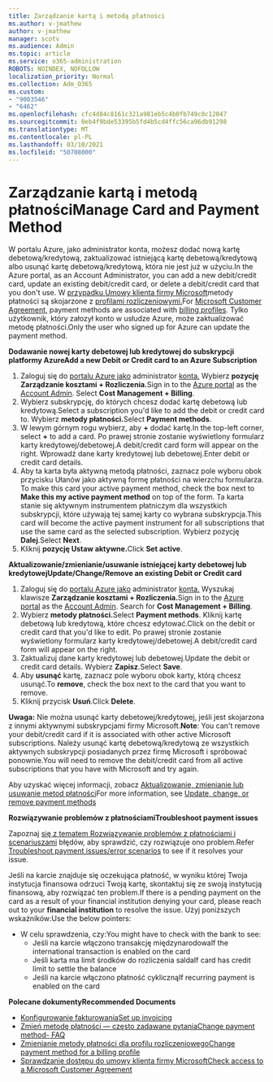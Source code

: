 ```yaml
---
title: Zarządzanie kartą i metodą płatności
ms.author: v-jmathew
author: v-jmathew
manager: scotv
ms.audience: Admin
ms.topic: article
ms.service: o365-administration
ROBOTS: NOINDEX, NOFOLLOW
localization_priority: Normal
ms.collection: Adm_O365
ms.custom:
- "9003546"
- "6462"
ms.openlocfilehash: cfc4d84c8161c321a981eb5c4b0fb749c0c12047
ms.sourcegitcommit: 0eb4f9bde53395b5fd4b5cd4ffc56ca96db91298
ms.translationtype: MT
ms.contentlocale: pl-PL
ms.lasthandoff: 03/10/2021
ms.locfileid: "50708000"
---
```

# <a name="manage-card-and-payment-method"></a><span data-ttu-id="76f9c-102">Zarządzanie kartą i metodą płatności</span><span class="sxs-lookup"><span data-stu-id="76f9c-102">Manage Card and Payment Method</span></span>

<span data-ttu-id="76f9c-103">W portalu Azure, jako administrator konta, możesz dodać nową kartę debetową/kredytową, zaktualizować istniejącą kartę debetową/kredytową albo usunąć kartę debetową/kredytową, która nie jest już w użyciu.</span><span class="sxs-lookup"><span data-stu-id="76f9c-103">In the Azure portal, as an Account Administrator, you can add a new debit/credit card, update an existing debit/credit card, or delete a debit/credit card that you don't use.</span></span> <span data-ttu-id="76f9c-104">W [przypadku Umowy klienta firmy Microsoft](https://docs.microsoft.com/azure/billing/billing-how-to-change-credit-card?WT.mc_id=Portal-Microsoft_Azure_Support#check-access-to-a-microsoft-customer-agreement)metody płatności są skojarzone z [profilami rozliczeniowymi.](https://docs.microsoft.com/azure/billing/billing-how-to-change-credit-card?WT.mc_id=Portal-Microsoft_Azure_Support#change-payment-method-for-a-billing-profile)</span><span class="sxs-lookup"><span data-stu-id="76f9c-104">For [Microsoft Customer Agreement](https://docs.microsoft.com/azure/billing/billing-how-to-change-credit-card?WT.mc_id=Portal-Microsoft_Azure_Support#check-access-to-a-microsoft-customer-agreement), payment methods are associated with [billing profiles](https://docs.microsoft.com/azure/billing/billing-how-to-change-credit-card?WT.mc_id=Portal-Microsoft_Azure_Support#change-payment-method-for-a-billing-profile).</span></span> <span data-ttu-id="76f9c-105">Tylko użytkownik, który załozył konto w usłudze Azure, może zaktualizować metodę płatności.</span><span class="sxs-lookup"><span data-stu-id="76f9c-105">Only the user who signed up for Azure can update the payment method.</span></span>

<span data-ttu-id="76f9c-106">**Dodawanie nowej karty debetowej lub kredytowej do subskrypcji platformy Azure**</span><span class="sxs-lookup"><span data-stu-id="76f9c-106">**Add a new Debit or Credit card to an Azure Subscription**</span></span>

1. <span data-ttu-id="76f9c-107">Zaloguj się do [portalu Azure jako](https://ms.portal.azure.com/) administrator [konta.](https://docs.microsoft.com/azure/cost-management-billing/manage/billing-subscription-transfer?WT.mc_id=Portal-Microsoft_Azure_Support#whoisaa) Wybierz **pozycję Zarządzanie kosztami + Rozliczenia.**</span><span class="sxs-lookup"><span data-stu-id="76f9c-107">Sign in to the [Azure portal](https://ms.portal.azure.com/) as the [Account Admin](https://docs.microsoft.com/azure/cost-management-billing/manage/billing-subscription-transfer?WT.mc_id=Portal-Microsoft_Azure_Support#whoisaa). Select **Cost Management + Billing**.</span></span>
2. <span data-ttu-id="76f9c-108">Wybierz subskrypcję, do których chcesz dodać kartę debetową lub kredytową.</span><span class="sxs-lookup"><span data-stu-id="76f9c-108">Select a subscription you'd like to add the debit or credit card to.</span></span> <span data-ttu-id="76f9c-109">Wybierz **metody płatności.**</span><span class="sxs-lookup"><span data-stu-id="76f9c-109">Select **Payment methods**.</span></span>
3. <span data-ttu-id="76f9c-110">W lewym górnym rogu wybierz, aby **+** dodać kartę.</span><span class="sxs-lookup"><span data-stu-id="76f9c-110">In the top-left corner, select **+** to add a card.</span></span> <span data-ttu-id="76f9c-111">Po prawej stronie zostanie wyświetlony formularz karty kredytowej/debetowej.</span><span class="sxs-lookup"><span data-stu-id="76f9c-111">A debit/credit card form will appear on the right.</span></span> <span data-ttu-id="76f9c-112">Wprowadź dane karty kredytowej lub debetowej.</span><span class="sxs-lookup"><span data-stu-id="76f9c-112">Enter debit or credit card details.</span></span>
4. <span data-ttu-id="76f9c-113">Aby ta karta była aktywną metodą płatności, zaznacz pole wyboru obok przycisku Ułanów jako aktywną formę płatności na wierzchu formularza. </span><span class="sxs-lookup"><span data-stu-id="76f9c-113">To make this card your active payment method, check the box next to **Make this my active payment method** on top of the form.</span></span> <span data-ttu-id="76f9c-114">Ta karta stanie się aktywnym instrumentem płatniczym dla wszystkich subskrypcji, które używają tej samej karty co wybrana subskrypcja.</span><span class="sxs-lookup"><span data-stu-id="76f9c-114">This card will become the active payment instrument for all subscriptions that use the same card as the selected subscription.</span></span> <span data-ttu-id="76f9c-115">Wybierz pozycję **Dalej**.</span><span class="sxs-lookup"><span data-stu-id="76f9c-115">Select **Next**.</span></span>
5. <span data-ttu-id="76f9c-116">Kliknij **pozycję Ustaw aktywne.**</span><span class="sxs-lookup"><span data-stu-id="76f9c-116">Click **Set active**.</span></span> 
 
<span data-ttu-id="76f9c-117">**Aktualizowanie/zmienianie/usuwanie istniejącej karty debetowej lub kredytowej**</span><span class="sxs-lookup"><span data-stu-id="76f9c-117">**Update/Change/Remove an existing Debit or Credit card**</span></span>

1.  <span data-ttu-id="76f9c-118">Zaloguj się do [portalu Azure jako](https://portal.azure.com/) administrator [konta.](https://docs.microsoft.com/azure/billing/billing-subscription-transfer?WT.mc_id=Portal-Microsoft_Azure_Support#whoisaa) Wyszukaj klawisze **Zarządzanie kosztami + Rozliczenia.**</span><span class="sxs-lookup"><span data-stu-id="76f9c-118">Sign in to the [Azure portal](https://portal.azure.com/) as the [Account Admin](https://docs.microsoft.com/azure/billing/billing-subscription-transfer?WT.mc_id=Portal-Microsoft_Azure_Support#whoisaa). Search for **Cost Management + Billing**.</span></span>
2.  <span data-ttu-id="76f9c-119">Wybierz **metody płatności.**</span><span class="sxs-lookup"><span data-stu-id="76f9c-119">Select **Payment methods**.</span></span> <span data-ttu-id="76f9c-120">Kliknij kartę debetową lub kredytową, które chcesz edytować.</span><span class="sxs-lookup"><span data-stu-id="76f9c-120">Click on the debit or credit card that you'd like to edit.</span></span> <span data-ttu-id="76f9c-121">Po prawej stronie zostanie wyświetlony formularz karty kredytowej/debetowej.</span><span class="sxs-lookup"><span data-stu-id="76f9c-121">A debit/credit card form will appear on the right.</span></span>
3.  <span data-ttu-id="76f9c-122">Zaktualizuj dane karty kredytowej lub debetowej.</span><span class="sxs-lookup"><span data-stu-id="76f9c-122">Update the debit or credit card details.</span></span> <span data-ttu-id="76f9c-123">Wybierz **Zapisz**.</span><span class="sxs-lookup"><span data-stu-id="76f9c-123">Select **Save**.</span></span>
4.  <span data-ttu-id="76f9c-124">Aby **usunąć** kartę, zaznacz pole wyboru obok karty, którą chcesz usunąć.</span><span class="sxs-lookup"><span data-stu-id="76f9c-124">To **remove**, check the box next to the card that you want to remove.</span></span>
5.  <span data-ttu-id="76f9c-125">Kliknij przycisk **Usuń**.</span><span class="sxs-lookup"><span data-stu-id="76f9c-125">Click **Delete**.</span></span>

<span data-ttu-id="76f9c-126">**Uwaga:** Nie można usunąć karty debetowej/kredytowej, jeśli jest skojarzona z innymi aktywnymi subskrypcjami firmy Microsoft.</span><span class="sxs-lookup"><span data-stu-id="76f9c-126">**Note**: You can't remove your debit/credit card if it is associated with other active Microsoft subscriptions.</span></span> <span data-ttu-id="76f9c-127">Należy usunąć kartę debetową/kredytową ze wszystkich aktywnych subskrypcji posiadanych przez firmę Microsoft i spróbować ponownie.</span><span class="sxs-lookup"><span data-stu-id="76f9c-127">You will need to remove the debit/credit card from all active subscriptions that you have with Microsoft and try again.</span></span>

<span data-ttu-id="76f9c-128">Aby uzyskać więcej informacji, zobacz [Aktualizowanie, zmienianie lub usuwanie metod płatności](https://docs.microsoft.com/azure/billing/billing-how-to-change-credit-card?WT.mc_id=Portal-Microsoft_Azure_Support)</span><span class="sxs-lookup"><span data-stu-id="76f9c-128">For more information, see [Update, change, or remove payment methods](https://docs.microsoft.com/azure/billing/billing-how-to-change-credit-card?WT.mc_id=Portal-Microsoft_Azure_Support)</span></span>

<span data-ttu-id="76f9c-129">**Rozwiązywanie problemów z płatnościami**</span><span class="sxs-lookup"><span data-stu-id="76f9c-129">**Troubleshoot payment issues**</span></span>

<span data-ttu-id="76f9c-130">Zapoznaj [się z tematem Rozwiązywanie problemów z płatnościami i scenariuszami](https://docs.microsoft.com/azure/cost-management-billing/manage/billing-troubleshoot-azure-payment-issues) błędów, aby sprawdzić, czy rozwiązuje ono problem.</span><span class="sxs-lookup"><span data-stu-id="76f9c-130">Refer [Troubleshoot payment issues/error scenarios](https://docs.microsoft.com/azure/cost-management-billing/manage/billing-troubleshoot-azure-payment-issues) to see if it resolves your issue.</span></span>

<span data-ttu-id="76f9c-131">Jeśli na karcie znajduje się oczekująca płatność, w wyniku której Twoja instytucja  finansowa odrzuci Twoją kartę, skontaktuj się ze swoją instytucją finansową, aby rozwiązać ten problem.</span><span class="sxs-lookup"><span data-stu-id="76f9c-131">If there is a pending payment on the card as a result of your financial institution denying your card, please reach out to your **financial institution** to resolve the issue.</span></span> <span data-ttu-id="76f9c-132">Użyj poniższych wskaźników:</span><span class="sxs-lookup"><span data-stu-id="76f9c-132">Use the below pointers:</span></span>

- <span data-ttu-id="76f9c-133">W celu sprawdzenia, czy:</span><span class="sxs-lookup"><span data-stu-id="76f9c-133">You might have to check with the bank to see:</span></span> 
    - <span data-ttu-id="76f9c-134">Jeśli na karcie włączono transakcję międzynarodowa</span><span class="sxs-lookup"><span data-stu-id="76f9c-134">If the international transaction is enabled on the card</span></span>
    - <span data-ttu-id="76f9c-135">Jeśli karta ma limit środków do rozliczenia salda</span><span class="sxs-lookup"><span data-stu-id="76f9c-135">If card has credit limit to settle the balance</span></span>
    - <span data-ttu-id="76f9c-136">Jeśli na karcie włączono płatność cykliczną</span><span class="sxs-lookup"><span data-stu-id="76f9c-136">If recurring payment is enabled on the card</span></span>

<span data-ttu-id="76f9c-137">**Polecane dokumenty**</span><span class="sxs-lookup"><span data-stu-id="76f9c-137">**Recommended Documents**</span></span>

- [<span data-ttu-id="76f9c-138">Konfigurowanie fakturowania</span><span class="sxs-lookup"><span data-stu-id="76f9c-138">Set up invoicing</span></span>](https://docs.microsoft.com/azure/cost-management-billing/manage/pay-by-invoice)
- [<span data-ttu-id="76f9c-139">Zmień metodę płatności — często zadawane pytania</span><span class="sxs-lookup"><span data-stu-id="76f9c-139">Change payment method- FAQ</span></span>](https://docs.microsoft.com/azure/cost-management-billing/manage/change-credit-card?WT.mc_id=Portal-Microsoft_Azure_Support#frequently-asked-questions)
- [<span data-ttu-id="76f9c-140">Zmienianie metody płatności dla profilu rozliczeniowego</span><span class="sxs-lookup"><span data-stu-id="76f9c-140">Change payment method for a billing profile</span></span>](https://docs.microsoft.com/azure/cost-management-billing/manage/change-credit-card?WT.mc_id=Portal-Microsoft_Azure_Support#change-payment-method-for-a-billing-profile)
- [<span data-ttu-id="76f9c-141">Sprawdzanie dostępu do umowy klienta firmy Microsoft</span><span class="sxs-lookup"><span data-stu-id="76f9c-141">Check access to a Microsoft Customer Agreement</span></span>](https://docs.microsoft.com/azure/cost-management-billing/manage/change-credit-card?WT.mc_id=Portal-Microsoft_Azure_Support#check-access-to-a-microsoft-customer-agreement)
